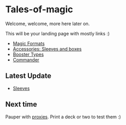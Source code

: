 # Tales-of-magic

Welcome, welcome, more here later on. 

This will be your landing page with mostly links :)
- [Magic Formats](./Formats.md)
- [Accessories: Sleeves and boxes](./sleeves%20and%20boxes.md)
- [Booster Types](./Boosters.md)
- [Commander](./edh.md)

## Latest Update
- [Sleeves](./sleeves%20and%20boxes.md)

## Next time
Pauper with [proxies](./proxies.md). Print a deck or two to test them :)
